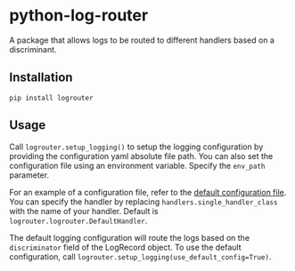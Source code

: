 # python-log-router

A package that allows logs to be routed to different handlers based on a discriminant.

## Installation

`pip install logrouter`

## Usage

Call `logrouter.setup_logging()` to setup the logging configuration by providing the configuration yaml absolute file path. You can also set the configuration file using an environment variable. Specify the `env_path` parameter.

For an example of a configuration file, refer to the [default configuration file](https://github.com/IBM/python-log-router/blob/main/logrouter/default_logging_conf.yaml). You can specify the handler by replacing `handlers.single_handler_class` with the name of your handler. Default is `logrouter.logrouter.DefaultHandler`.

The default logging configuration will route the logs based on the `discriminator` field of the LogRecord object.
To use the default configuration, call `logrouter.setup_logging(use_default_config=True)`.


